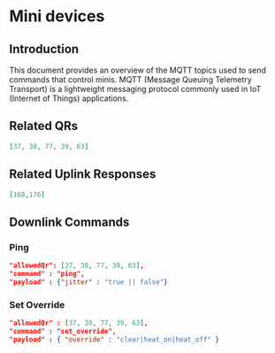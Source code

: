 # Mini devices

## Introduction

This document provides an overview of the MQTT topics used to send commands that control minis. MQTT (Message Queuing Telemetry Transport) is a lightweight messaging protocol commonly used in IoT (Internet of Things) applications.


## Related QRs
```json
[37, 38, 77, 39, 63]
```
## Related Uplink Responses
```json
[188,176]
```

## Downlink Commands

### Ping
```json
"allowedQr": [37, 38, 77, 39, 63],
"command" : "ping",
"payload" : {"jitter" : "true || false"}
```

### Set Override 
```json
"allowedQr" : [37, 38, 77, 39, 63],
"command" : "set_override",
"payload" : { "override" : "clear|heat_on|heat_off" }
```
